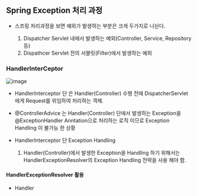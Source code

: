 
  ## Spring Exception 처리 과정
  
   - 스프링 처리과정을 보면 예외가 발생하는 부분은 크게 두가지로 나뉜다.
      
      1. Dispatcher Servlet 내에서 발생하는 예외(Controller, Service, Repository 등)
      2. Dispathcer Servlet 전의 서블릿(Filter)에서 발생하는 예외


  ### HandlerInterCeptor
  
  ![image](https://user-images.githubusercontent.com/79154652/141954385-dbc4b2d7-493b-44d6-9e03-f49c2aa9c868.png)

  
   - HandlerInterceptor 단 은 Handler(Controller) 수행 전에 DispatcherServlet 에게 Request를 위임하여 처리하는 객체.
    
   - @ControllerAdvice 는 Handler(Controller) 단에서 발생하는 Exception을 @ExceptionHandler Anntation으로 처리하는 로직 이므로 Exception Handling 이 불가능 한 상황
   
   - HandlerInterceptor 단 Exception Handling
     
     1. Handler(Controller)에서 발생한 Exception을 Handling 하기 위해서는 HandlerExceptionResolver의 Exception Handling 전략을 사용 해야 함.
  
 #### HandlerExceptionResolver 활용
 
  - Handler
